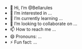 - 👋 Hi, I’m @Bellarules
- 👀 I’m interested in ...
- 🌱 I’m currently learning ...
- 💞️ I’m looking to collaborate on ...
- 📫 How to reach me ...
- 😄 Pronouns: ...
- ⚡ Fun fact: ...

<!---
Bellarules/Bellarules is a ✨ special ✨ repository because its `README.md` (this file) appears on your GitHub profile.
You can click the Preview link to take a look at your changes.
--->
